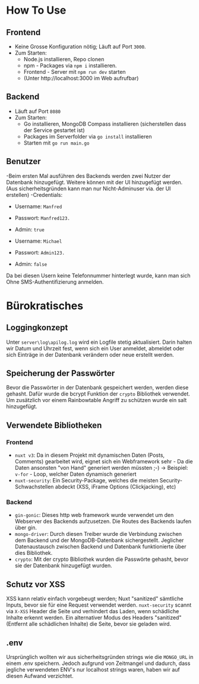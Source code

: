 # How To Use
## Frontend
- Keine Grosse Konfiguration nötig; Läuft auf Port `3000`.
- Zum Starten: 
  - Node.js installieren, Repo clonen
  - npm - Packages via `npm i` installieren.
  - Frontend - Server mit `npm run dev` starten
  - (Unter http://localhost:3000 im Web aufrufbar)

## Backend
- Läuft auf Port `8080`
- Zum Starten:
  - Go installieren, MongoDB Compass installieren (sicherstellen dass der Service gestartet ist)
  - Packages im Serverfolder via `go install` installieren
  - Starten mit `go run main.go`

## Benutzer
-Beim ersten Mal ausführen des Backends werden zwei Nutzer der Datenbank hinzugefügt. Weitere können mit der UI hinzugefügt werden. (Aus sicherheitsgründen kann man nur Nicht-Adminuser via. der UI erstellen)
-Credentials: 
  - Username: `Manfred`
  - Passwort: `Manfred123.`
  - Admin: `true`

  - Username: `Michael`
  - Passwort: `Admin123.`
  - Admin: `false`

Da bei diesen Usern keine Telefonnummer hinterlegt wurde, kann man sich Ohne SMS-Authentifizierung anmelden.

# Bürokratisches
## Loggingkonzept
Unter `server\log\apilog.log` wird ein Logfile stetig aktualisiert. Darin halten wir Datum und Uhrzeit fest, wenn sich ein User anmeldet, abmeldet oder sich Einträge in der Datenbank verändern oder neue erstellt werden.

## Speicherung der Passwörter
Bevor die Passwörter in der Datenbank gespeichert werden, werden diese gehasht. Dafür wurde die bcrypt Funktion der `crypto` Bibliothek verwendet. Um zusätzlich vor einem Rainbowtable Angriff zu schützen wurde ein salt hinzugefügt.

## Verwendete Bibliotheken
### Frontend
- `nuxt v3`: Da in diesem Projekt mit dynamischen Daten (Posts, Comments) gearbeitet wird, eignet sich ein Webframework sehr - Da die Daten ansonsten "von Hand" generiert werden müssten ;-) -> Beispiel: `v-for` - Loop, welcher Daten dynamisch generiert
- `nuxt-security`: Ein Security-Package, welches die meisten Security-Schwachstellen abdeckt (XSS, iFrame Options (Clickjacking), etc)

### Backend
- `gin-gonic`: Dieses http web framework wurde verwendet um den Webserver des Backends aufzusetzen. Die Routes des Backends laufen über gin.
- `mongo-driver`: Durch diesen Treiber wurde die Verbindung zwischen dem Backend und der MongoDB-Datenbank sichergestellt. Jeglicher Datenaustausch zwischen Backend und Datenbank funktionierte über dies Bibliothek.
- `crypto`: Mit der crypto Bibliothek wurden die Passwörte gehasht, bevor sie der Datenbank hinzugefügt wurden.

## Schutz vor XSS
XSS kann relativ einfach vorgebeugt werden; Nuxt "sanitized" sämtliche Inputs, bevor sie für eine Request verwendet werden.
`nuxt-security` scannt via `X-XSS` Header die Seite und verhindert das Laden, wenn schädliche Inhalte erkennt werden. Ein alternativer Modus des Headers "sanitized" (Entfernt alle schädlichen Inhalte) die Seite, bevor sie geladen wird.

## .env
Ursprünglich wollten wir aus sicherheitsgründen strings wie die `MONGO_URL` in einem .env speichern. Jedoch aufgrund von Zeitmangel und dadurch, dass jegliche verwendeten ENV's nur localhost strings waren, haben wir auf diesen Aufwand verzichtet.
